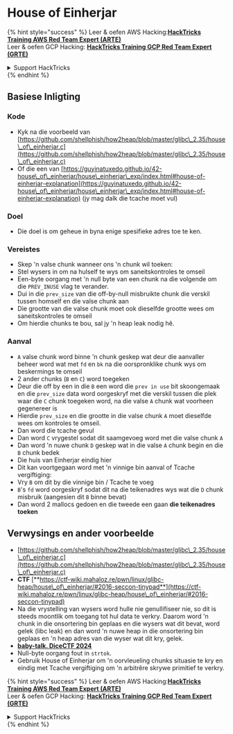 # House of Einherjar

{% hint style="success" %}
Leer & oefen AWS Hacking:<img src="/.gitbook/assets/arte.png" alt="" data-size="line">[**HackTricks Training AWS Red Team Expert (ARTE)**](https://training.hacktricks.xyz/courses/arte)<img src="/.gitbook/assets/arte.png" alt="" data-size="line">\
Leer & oefen GCP Hacking: <img src="/.gitbook/assets/grte.png" alt="" data-size="line">[**HackTricks Training GCP Red Team Expert (GRTE)**<img src="/.gitbook/assets/grte.png" alt="" data-size="line">](https://training.hacktricks.xyz/courses/grte)

<details>

<summary>Support HackTricks</summary>

* Kyk na die [**subskripsie planne**](https://github.com/sponsors/carlospolop)!
* **Sluit aan by die** 💬 [**Discord groep**](https://discord.gg/hRep4RUj7f) of die [**telegram groep**](https://t.me/peass) of **volg** ons op **Twitter** 🐦 [**@hacktricks\_live**](https://twitter.com/hacktricks\_live)**.**
* **Deel hacking truuks deur PRs in te dien na die** [**HackTricks**](https://github.com/carlospolop/hacktricks) en [**HackTricks Cloud**](https://github.com/carlospolop/hacktricks-cloud) github repos.

</details>
{% endhint %}

## Basiese Inligting

### Kode

* Kyk na die voorbeeld van [https://github.com/shellphish/how2heap/blob/master/glibc\_2.35/house\_of\_einherjar.c](https://github.com/shellphish/how2heap/blob/master/glibc\_2.35/house\_of\_einherjar.c)
* Of die een van [https://guyinatuxedo.github.io/42-house\_of\_einherjar/house\_einherjar\_exp/index.html#house-of-einherjar-explanation](https://guyinatuxedo.github.io/42-house\_of\_einherjar/house\_einherjar\_exp/index.html#house-of-einherjar-explanation) (jy mag dalk die tcache moet vul)

### Doel

* Die doel is om geheue in byna enige spesifieke adres toe te ken.

### Vereistes

* Skep 'n valse chunk wanneer ons 'n chunk wil toeken:
* Stel wysers in om na hulself te wys om saneitskontroles te omseil
* Een-byte oorgang met 'n null byte van een chunk na die volgende om die `PREV_INUSE` vlag te verander.
* Dui in die `prev_size` van die off-by-null misbruikte chunk die verskil tussen homself en die valse chunk aan
* Die grootte van die valse chunk moet ook dieselfde grootte wees om saneitskontroles te omseil
* Om hierdie chunks te bou, sal jy 'n heap leak nodig hê.

### Aanval

* `A` valse chunk word binne 'n chunk geskep wat deur die aanvaller beheer word wat met `fd` en `bk` na die oorspronklike chunk wys om beskermings te omseil
* 2 ander chunks (`B` en `C`) word toegeken
* Deur die off by een in die `B` een word die `prev in use` bit skoongemaak en die `prev_size` data word oorgeskryf met die verskil tussen die plek waar die `C` chunk toegeken word, na die valse `A` chunk wat voorheen gegenereer is
* Hierdie `prev_size` en die grootte in die valse chunk `A` moet dieselfde wees om kontroles te omseil.
* Dan word die tcache gevul
* Dan word `C` vrygestel sodat dit saamgevoeg word met die valse chunk `A`
* Dan word 'n nuwe chunk `D` geskep wat in die valse `A` chunk begin en die `B` chunk bedek
* Die huis van Einherjar eindig hier
* Dit kan voortgegaan word met 'n vinnige bin aanval of Tcache vergiftiging:
* Vry `B` om dit by die vinnige bin / Tcache te voeg
* `B`'s `fd` word oorgeskryf sodat dit na die teikenadres wys wat die `D` chunk misbruik (aangesien dit `B` binne bevat)&#x20;
* Dan word 2 mallocs gedoen en die tweede een gaan **die teikenadres toeken**

## Verwysings en ander voorbeelde

* [https://github.com/shellphish/how2heap/blob/master/glibc\_2.35/house\_of\_einherjar.c](https://github.com/shellphish/how2heap/blob/master/glibc\_2.35/house\_of\_einherjar.c)
* **CTF** [**https://ctf-wiki.mahaloz.re/pwn/linux/glibc-heap/house\_of\_einherjar/#2016-seccon-tinypad**](https://ctf-wiki.mahaloz.re/pwn/linux/glibc-heap/house\_of\_einherjar/#2016-seccon-tinypad)
* Na die vrystelling van wysers word hulle nie genullifiseer nie, so dit is steeds moontlik om toegang tot hul data te verkry. Daarom word 'n chunk in die onsortering bin geplaas en die wysers wat dit bevat, word gelek (libc leak) en dan word 'n nuwe heap in die onsortering bin geplaas en 'n heap adres van die wyser wat dit kry, gelek.
* [**baby-talk. DiceCTF 2024**](https://7rocky.github.io/en/ctf/other/dicectf/baby-talk/)
* Null-byte oorgang fout in `strtok`.
* Gebruik House of Einherjar om 'n oorvleueling chunks situasie te kry en eindig met Tcache vergiftiging om 'n arbitrêre skrywe primitief te verkry.

{% hint style="success" %}
Leer & oefen AWS Hacking:<img src="/.gitbook/assets/arte.png" alt="" data-size="line">[**HackTricks Training AWS Red Team Expert (ARTE)**](https://training.hacktricks.xyz/courses/arte)<img src="/.gitbook/assets/arte.png" alt="" data-size="line">\
Leer & oefen GCP Hacking: <img src="/.gitbook/assets/grte.png" alt="" data-size="line">[**HackTricks Training GCP Red Team Expert (GRTE)**<img src="/.gitbook/assets/grte.png" alt="" data-size="line">](https://training.hacktricks.xyz/courses/grte)

<details>

<summary>Support HackTricks</summary>

* Kyk na die [**subskripsie planne**](https://github.com/sponsors/carlospolop)!
* **Sluit aan by die** 💬 [**Discord groep**](https://discord.gg/hRep4RUj7f) of die [**telegram groep**](https://t.me/peass) of **volg** ons op **Twitter** 🐦 [**@hacktricks\_live**](https://twitter.com/hacktricks\_live)**.**
* **Deel hacking truuks deur PRs in te dien na die** [**HackTricks**](https://github.com/carlospolop/hacktricks) en [**HackTricks Cloud**](https://github.com/carlospolop/hacktricks-cloud) github repos.

</details>
{% endhint %}
